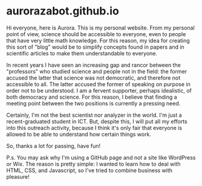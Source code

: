 # aurorazabot.github.io
Hi everyone, here is Aurora. This is my personal website.
From my personal point of view, science should be accessible to everyone, even to people that have very little math knowledge.
For this reason, my idea for creating this sort of "blog" would be to simplify concepts found in papers and in scientific articles to make them understandable to everyone.

In recent years I have seen an increasing gap and rancor between the "professors" who studied science and people not in the field: the former accused the latter that science was not democratic, and therefore not accessible to all. The latter accused the former of speaking on purpose in order not to be understood.
I am a fervent supporter, perhaps idealistic, of both democracy and science. For this reason, I believe that finding a meeting point between the two positions is currently a pressing need.

Certainly, I'm not the best scientist nor analyzer in the world. I'm just a recent-graduated student in ICT.
But, despite this, I will put all my efforts into this outreach activity, because I think it's only fair that everyone is allowed to be able to understand how certain things work.

So, thanks a lot for passing, have fun!

P.s. You may ask why I'm using a GitHub page and not a site like WordPress or Wix.
The reason is pretty simple: I wanted to learn how to deal with HTML, CSS, and Javascript, so I've tried to combine business with pleasure!
